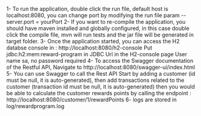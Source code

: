 1- To run the application, double click the run file, default host
 is localhost:8080, you can change port by modifying the run file param
 --server.port = yourPort
2- If you want to re-compile the application, you should have maven 
 installed and globally configured, in this case double click 
 the compile file, mvn will run tests and the jar file will be 
 generated in target folder.
3- Once the application started, you can access the H2 databse console
 in : http://localhost:8080/h2-console
 Put jdbc:h2:mem:reward-program in JDBC Url in the H2-console page
 User name sa, no password required
4- To access the Swagger documentation of the Restful API, 
 Navigate to http://localhost:8080/swagger-ui/index.html
5- You can use Swagger to call the Rest API
 Start by adding a customer (id must be null, it is auto-generated),
 then add transactions related to the customer (transaction id must 
 be null, it is auto-generated)
 then you would be able to calculate the customer rewards points by 
 calling the endpoint : http://localhost:8080/customer/1/rewardPoints
6- logs are stored in log/rewardprogram.log